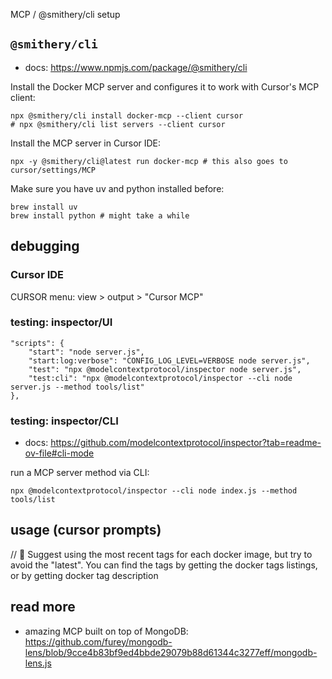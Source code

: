 MCP / @smithery/cli setup

## `@smithery/cli`

- docs: https://www.npmjs.com/package/@smithery/cli

Install the Docker MCP server and configures it to work with Cursor's MCP client:

```
npx @smithery/cli install docker-mcp --client cursor
# npx @smithery/cli list servers --client cursor
```

Install the MCP server in Cursor IDE:

```
npx -y @smithery/cli@latest run docker-mcp # this also goes to cursor/settings/MCP
```

Make sure you have uv and python installed before:

```
brew install uv
brew install python # might take a while
```

## debugging

### Cursor IDE

CURSOR menu: view > output > "Cursor MCP"

### testing: inspector/UI

```
"scripts": {
    "start": "node server.js",
    "start:log:verbose": "CONFIG_LOG_LEVEL=VERBOSE node server.js",
    "test": "npx @modelcontextprotocol/inspector node server.js",
    "test:cli": "npx @modelcontextprotocol/inspector --cli node server.js --method tools/list"
},
```

### testing: inspector/CLI

- docs: https://github.com/modelcontextprotocol/inspector?tab=readme-ov-file#cli-mode

run a MCP server method via CLI:

`npx @modelcontextprotocol/inspector --cli node index.js --method tools/list`

## usage (cursor prompts)

// 📝
Suggest using the most recent tags for each docker image, but try to avoid the "latest".
You can find the tags by getting the docker tags listings, or by getting docker tag description

## read more

- amazing MCP built on top of MongoDB: https://github.com/furey/mongodb-lens/blob/9cce4b83bf9ed4bbde29079b88d61344c3277eff/mongodb-lens.js
